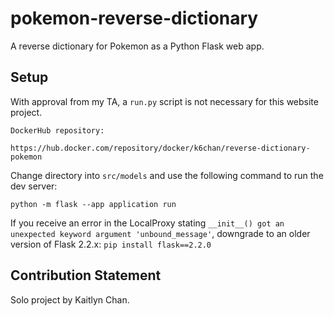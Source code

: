# pokemon-reverse-dictionary

A reverse dictionary for Pokemon as a Python Flask web app.

## Setup

With approval from my TA, a `run.py` script is not necessary for this website project.

```
DockerHub repository:

https://hub.docker.com/repository/docker/k6chan/reverse-dictionary-pokemon
```

Change directory into `src/models` and use the following command to run the dev server:

`python -m flask --app application run`

If you receive an error in the LocalProxy stating `__init__() got an unexpected keyword argument 'unbound_message'`, downgrade to an older version of Flask 2.2.x: `pip install flask==2.2.0`

## Contribution Statement
Solo project by Kaitlyn Chan.